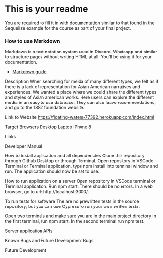 # This is your readme
You are required to fill it in with documentation similar to that found in the Sequelize example for the course as part of your final project.

### How to use Markdown
Markdown is a text notation system used in Discord, Whatsapp and similar to structure pages without writing HTML at all. You'll be using it for your documentation.
* [Markdown guide](https://www.markdownguide.org/cheat-sheet/)

Description
When searching for meida of many different types, we felt as if there is a lack of representation for Asian American narratives and experiences. We wanted a place where we could share the different types and styles of Asian american works. Here users can explore the different media in an easy to use database. They can also leave recommendations, and go to the 1882 foundation website. 

Link to Website
https://floating-waters-77392.herokuapp.com/index.html

Target Browsers
Desktop
Laptop
IPhone 8

Links

Developer Manual

How to install application and all dependencies
Clone this repository through Github Desktop or through Terminal.
Open repository in VSCode Terminal or Terminal application.
type npm install into terminal window and run.
The application should now be set to use.

How to run application on a server
Open repository in VSCode terminal or Terminal application.
Run npm start. There should be no errors.
In a web browser, go to url: http://localhost:3000/.

To run tests for software
The are no prewritten tests in the source repository, but you can use Cypress to run your own written tests.

Open two terminals and make sure you are in the main project directory
In the first terminal, run npm start.
In the second terminal run npm test.

Server application APIs

Known Bugs and Future Development
Bugs

Future Development

